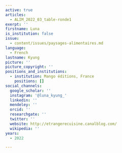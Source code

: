```yaml
---
active: true
articles:
  - ALIM_2022_03_table-ronde1
exerpt: ''
firstname: Luna
is_institution: false
issue:
  - content/issues/paysages-alimentaires.md
language:
  - French
lastname: Kyung
picture: ''
picture_copyright: ''
positions_and_institutions:
  - institution: Mango éditions, France
    positions: []
social_channels:
  google_scholar: ''
  instagram: '@luna_kyung_'
  linkedin: ''
  mendeley: ''
  orcid: ''
  researchgate: ''
  twitter: ''
  website: http://etrangerecuisine.canalblog.com/
  wikipedia: ''
years:
  - 2022

---
```

